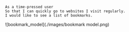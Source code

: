 ```
As a time-pressed user
So that I can quickly go to websites I visit regularly.
I would like to see a list of bookmarks.
```

![bookmark_model](./images/bookmark model.png)

